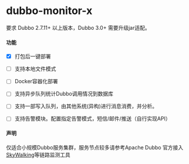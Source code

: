 # dubbo-monitor-x

 要求 Dubbo 2.7.11+ 以上版本，Dubbo 3.0+ 需要升级jar适配。




#### 功能
- [x] 打包后一键部署
- [ ] 支持本地文件模式
- [ ] Docker容器化部署
- [ ] 支持异步队列统计Dubbo调用情况到数据库
- [ ] 支持一部写入队列，由其他系统(异构)进行消息消费，并分析。
- [ ] 支持告警模块。配置指定告警模式，短信/邮件/推送（自行实现API）



#### 声明
仅适合小规模Dubbo服务集群，服务节点较多请参考Apache Dubbo 官方接入[SkyWalking](https://skywalking.apache.org/)等链路监测工具